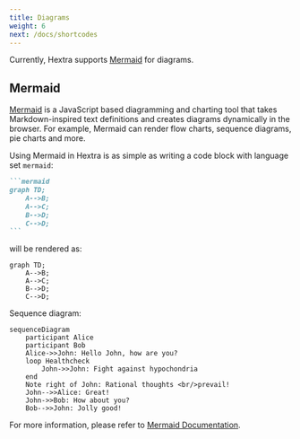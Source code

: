 ```yaml
---
title: Diagrams
weight: 6
next: /docs/shortcodes
---
```


Currently, Hextra supports [Mermaid](#mermaid) for diagrams.

<!--more-->

## Mermaid

[Mermaid](https://github.com/mermaid-js/mermaid#readme) is a JavaScript based diagramming and charting tool that takes Markdown-inspired text definitions and creates diagrams dynamically in the browser. For example, Mermaid can render flow charts, sequence diagrams, pie charts and more.

Using Mermaid in Hextra is as simple as writing a code block with language set `mermaid`:

````markdown
```mermaid
graph TD;
    A-->B;
    A-->C;
    B-->D;
    C-->D;
```
````

will be rendered as:

```mermaid
graph TD;
    A-->B;
    A-->C;
    B-->D;
    C-->D;
```

Sequence diagram:

```mermaid
sequenceDiagram
    participant Alice
    participant Bob
    Alice->>John: Hello John, how are you?
    loop Healthcheck
        John->>John: Fight against hypochondria
    end
    Note right of John: Rational thoughts <br/>prevail!
    John-->>Alice: Great!
    John->>Bob: How about you?
    Bob-->>John: Jolly good!
```

For more information, please refer to [Mermaid Documentation](https://mermaid-js.github.io/mermaid/#/).
